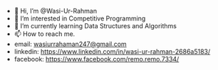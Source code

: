 - 👋 Hi, I’m @Wasi-Ur-Rahman
- 👀 I’m interested in Competitive Programming
- 🌱 I’m currently learning Data Structures and Algorithms
- 📫 How to reach me. 
- email: wasiurrahaman247@gmail.com 
- linkedin: https://www.linkedin.com/in/wasi-ur-rahman-2686a5183/
- facebook: https://www.facebook.com/remo.remo.7334/


<!---
Wasi-Ur-Rahman/Wasi-Ur-Rahman is a ✨ special ✨ repository because its `README.md` (this file) appears on your GitHub profile.
You can click the Preview link to take a look at your changes.
--->
